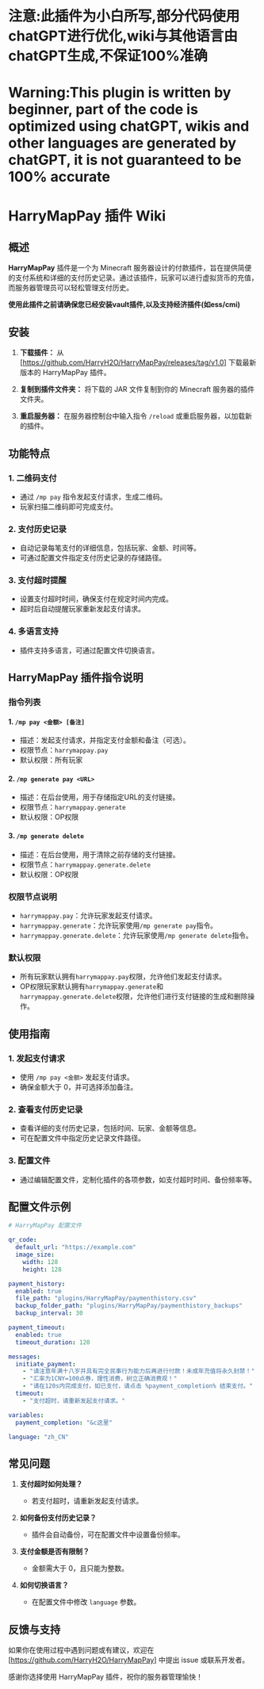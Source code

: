 # 注意:此插件为小白所写,部分代码使用chatGPT进行优化,wiki与其他语言由chatGPT生成,不保证100%准确 
# Warning:This plugin is written by beginner, part of the code is optimized using chatGPT, wikis and other languages are generated by chatGPT, it is not guaranteed to be 100% accurate

# HarryMapPay 插件 Wiki

## 概述

**HarryMapPay** 插件是一个为 Minecraft 服务器设计的付款插件，旨在提供简便的支付系统和详细的支付历史记录。通过该插件，玩家可以进行虚拟货币的充值，而服务器管理员可以轻松管理支付历史。

**使用此插件之前请确保您已经安装vault插件,以及支持经济插件(如ess/cmi)**

## 安装

1. **下载插件：** 从 [https://github.com/HarryH2O/HarryMapPay/releases/tag/v1.0] 下载最新版本的 HarryMapPay 插件。

2. **复制到插件文件夹：** 将下载的 JAR 文件复制到你的 Minecraft 服务器的插件文件夹。

3. **重启服务器：** 在服务器控制台中输入指令 `/reload` 或重启服务器，以加载新的插件。

## 功能特点

### 1. 二维码支付

- 通过 `/mp pay` 指令发起支付请求，生成二维码。
- 玩家扫描二维码即可完成支付。

### 2. 支付历史记录

- 自动记录每笔支付的详细信息，包括玩家、金额、时间等。
- 可通过配置文件指定支付历史记录的存储路径。

### 3. 支付超时提醒

- 设置支付超时时间，确保支付在规定时间内完成。
- 超时后自动提醒玩家重新发起支付请求。

### 4. 多语言支持

- 插件支持多语言，可通过配置文件切换语言。


## HarryMapPay 插件指令说明

### 指令列表

#### 1. `/mp pay <金额> [备注]`
   - 描述：发起支付请求，并指定支付金额和备注（可选）。
   - 权限节点：`harrymappay.pay`
   - 默认权限：所有玩家
   
#### 2. `/mp generate pay <URL>`
   - 描述：在后台使用，用于存储指定URL的支付链接。
   - 权限节点：`harrymappay.generate`
   - 默认权限：OP权限
   
#### 3. `/mp generate delete`
   - 描述：在后台使用，用于清除之前存储的支付链接。
   - 权限节点：`harrymappay.generate.delete`
   - 默认权限：OP权限

### 权限节点说明

- `harrymappay.pay`：允许玩家发起支付请求。
- `harrymappay.generate`：允许玩家使用`/mp generate pay`指令。
- `harrymappay.generate.delete`：允许玩家使用`/mp generate delete`指令。

### 默认权限

- 所有玩家默认拥有`harrymappay.pay`权限，允许他们发起支付请求。
- OP权限玩家默认拥有`harrymappay.generate`和`harrymappay.generate.delete`权限，允许他们进行支付链接的生成和删除操作。

## 使用指南

### 1. 发起支付请求

- 使用 `/mp pay <金额>` 发起支付请求。
- 确保金额大于 0，并可选择添加备注。

### 2. 查看支付历史记录

- 查看详细的支付历史记录，包括时间、玩家、金额等信息。
- 可在配置文件中指定历史记录文件路径。

### 3. 配置文件

- 通过编辑配置文件，定制化插件的各项参数，如支付超时时间、备份频率等。

## 配置文件示例

```yaml
# HarryMapPay 配置文件

qr_code:
  default_url: "https://example.com"
  image_size:
    width: 128
    height: 128

payment_history:
  enabled: true
  file_path: "plugins/HarryMapPay/paymenthistory.csv"
  backup_folder_path: "plugins/HarryMapPay/paymenthistory_backups"
  backup_interval: 30

payment_timeout:
  enabled: true
  timeout_duration: 120

messages:
  initiate_payment:
    - "请注意年满十八岁并具有完全民事行为能力后再进行付款！未成年充值将永久封禁！"
    - "汇率为1CNY=100点券，理性消费，树立正确消费观！"
    - "请在120s内完成支付，如已支付，请点击 %payment_completion% 结束支付。"
  timeout:
    - "支付超时，请重新发起支付请求。"

variables:
  payment_completion: "&c这里"

language: "zh_CN"
```

## 常见问题

1. **支付超时如何处理？**
   - 若支付超时，请重新发起支付请求。

2. **如何备份支付历史记录？**
   - 插件会自动备份，可在配置文件中设置备份频率。

3. **支付金额是否有限制？**
   - 金额需大于 0，且只能为整数。

4. **如何切换语言？**
   - 在配置文件中修改 `language` 参数。

## 反馈与支持

如果你在使用过程中遇到问题或有建议，欢迎在 [https://github.com/HarryH2O/HarryMapPay] 中提出 issue 或联系开发者。

感谢你选择使用 HarryMapPay 插件，祝你的服务器管理愉快！
